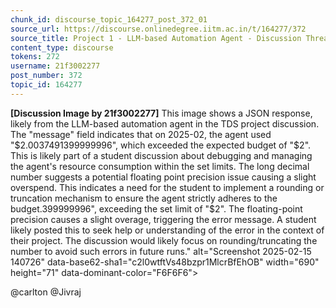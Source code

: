 ```yaml
---
chunk_id: discourse_topic_164277_post_372_01
source_url: https://discourse.onlinedegree.iitm.ac.in/t/164277/372
source_title: Project 1 - LLM-based Automation Agent - Discussion Thread [TDS Jan 2025]
content_type: discourse
tokens: 272
username: 21f3002277
post_number: 372
topic_id: 164277
---
```


**[Discussion Image by 21f3002277]** This image shows a JSON response, likely from the LLM-based automation agent in the TDS project discussion. The "message" field indicates that on 2025-02, the agent used "$2.0037491399999996", which exceeded the expected budget of "$2". This is likely part of a student discussion about debugging and managing the agent's resource consumption within the set limits. The long decimal number suggests a potential floating point precision issue causing a slight overspend. This indicates a need for the student to implement a rounding or truncation mechanism to ensure the agent strictly adheres to the budget.399999996", exceeding the set limit of "$2". The floating-point precision causes a slight overage, triggering the error message. A student likely posted this to seek help or understanding of the error in the context of their project. The discussion would likely focus on rounding/truncating the number to avoid such errors in future runs." alt="Screenshot 2025-02-15 140726" data-base62-sha1="c2l0wtftVs48bzpr1MlcrBfEhOB" width="690" height="71" data-dominant-color="F6F6F6">

@carlton @Jivraj
